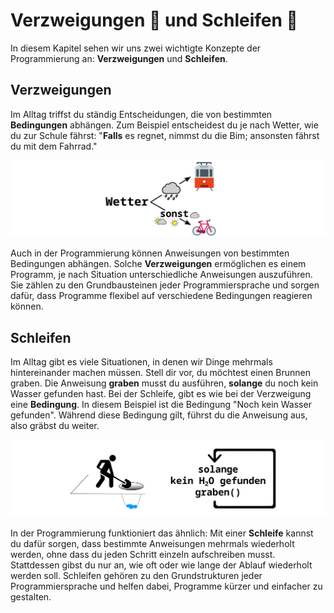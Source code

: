# Verzweigungen 🌱 und Schleifen 🔁

In diesem Kapitel sehen wir uns zwei wichtigte Konzepte
der Programmierung an: **Verzweigungen** und **Schleifen**.

## Verzweigungen

Im Alltag triffst du ständig Entscheidungen, die von bestimmten **Bedingungen** abhängen. Zum Beispiel entscheidest du je nach Wetter, wie du zur Schule fährst: "**Falls** es regnet, nimmst du die Bim; ansonsten fährst du mit dem Fahrrad."

![Verzweigung Wetter](./images/verzweigung.png)

Auch in der Programmierung können Anweisungen von bestimmten Bedingungen abhängen.
Solche **Verzweigungen** ermöglichen es einem Programm, je nach Situation unterschiedliche Anweisungen auszuführen. Sie zählen zu den Grundbausteinen jeder Programmiersprache und sorgen dafür, dass Programme flexibel auf verschiedene Bedingungen reagieren können.


## Schleifen

Im Alltag gibt es viele Situationen, in denen wir Dinge mehrmals hintereinander machen müssen.
Stell dir vor, du möchtest einen Brunnen graben.
Die Anweisung **graben** musst du ausführen, **solange** du noch kein Wasser gefunden hast.
Bei der Schleife, gibt es wie bei der Verzweigung eine **Bedingung**.
In diesem Beispiel ist die Bedingung "Noch kein Wasser gefunden".
Während diese Bedingung gilt, führst du die Anweisung aus, also gräbst du weiter.

![Loop Brunnen](./images/loop.png)

In der Programmierung funktioniert das ähnlich: Mit einer **Schleife** kannst du dafür sorgen, dass bestimmte Anweisungen mehrmals wiederholt werden,
ohne dass du jeden Schritt einzeln aufschreiben musst.
Stattdessen gibst du nur an, wie oft oder wie lange der Ablauf wiederholt werden soll.
Schleifen gehören zu den Grundstrukturen jeder Programmiersprache und helfen dabei, Programme kürzer und einfacher zu gestalten.

